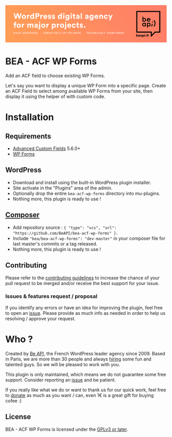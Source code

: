 <a href="https://beapi.fr">![Be API Github Banner](assets/images/banner-github.png)</a>

# BEA - ACF WP Forms

Add an ACF field to choose existing WP Forms.

Let's say you want to display a unique WP Form into a specific page. Create an ACF Field to select among available WP Forms from your site, then display it using the helper of with custom code.

# Installation

## Requirements

- [Advanced Custom Fields](https://www.advancedcustomfields.com/pro) 5.6.0+
- [WP Forms](https://wpforms.com/)

## WordPress

- Download and install using the built-in WordPress plugin installer.
- Site activate in the "Plugins" area of the admin.
- Optionally drop the entire `bea-acf-wp-forms` directory into mu-plugins.
- Nothing more, this plugin is ready to use !

## [Composer](http://composer.rarst.net/)

- Add repository source : `{ "type": "vcs", "url": "https://github.com/BeAPI/bea-acf-wp-forms" }`.
- Include `"bea/bea-acf-wp-forms": "dev-master"` in your composer file for last master's commits or a tag released.
- Nothing more, this plugin is ready to use !

## Contributing

Please refer to the [contributing guidelines](.github/CONTRIBUTING.md) to increase the chance of your pull request to be merged and/or receive the best support for your issue.

### Issues & features request / proposal

If you identify any errors or have an idea for improving the plugin, feel free to open an [issue](../../issues/new). Please provide as much info as needed in order to help us resolving / approve your request.

# Who ?

Created by [Be API](https://beapi.fr), the French WordPress leader agency since 2009. Based in Paris, we are more than 30 people and always [hiring](https://beapi.workable.com) some fun and talented guys. So we will be pleased to work with you.

This plugin is only maintained, which means we do not guarantee some free support. Consider reporting an [issue](#issues--features-request--proposal) and be patient.

If you really like what we do or want to thank us for our quick work, feel free to [donate](https://www.paypal.me/BeAPI) as much as you want / can, even 1€ is a great gift for buying cofee :)

## License

BEA - ACF WP Forms is licensed under the [GPLv3 or later](LICENSE.md).

